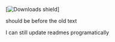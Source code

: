 [![Downloads shield](https://img.shields.io/aloftus/dm/graspy.svg)]

should be before the old text

I can still update readmes programatically